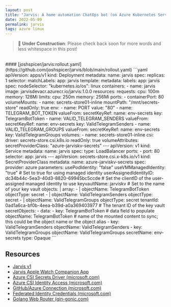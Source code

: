 ```yaml
---
layout: post
title: "Jarvis: A home automation ChatOps bot (on Azure Kubernetes Service)"
date: 2022-05-09
permalink: jarvis
tags: azure linux
---
```

<!-- ![1.png]({{site.url}}/assets/resources-jarvis/1.png) -->

> 🚧 **Under Construction**: Please check back soon for more words and less whitespace in this post! 


<br>
#### [joshspicer/jarvis:rollout.yaml](https://github.com/joshspicer/jarvis/blob/main/rollout.yaml)
```yaml
apiVersion: apps/v1
kind: Deployment
metadata:
  name: jarvis
spec:
  replicas: 1
  selector:
    matchLabels:
      app: jarvis
  template:
    metadata:
      labels:
        app: jarvis
    spec:
      nodeSelector:
        "kubernetes.io/os": linux
      containers:
      - name: jarvis
        image: jarvisdevacr.azurecr.io/jarvis:1.0.0
        resources:
          requests:
            cpu: 100m
            memory: 128Mi
          limits:
            cpu: 250m
            memory: 256Mi
        ports:
        - containerPort: 80
        volumeMounts:
        - name: secrets-store01-inline
          mountPath: "/mnt/secrets-store"
          readOnly: true
        env:
        - name: PORT
          value: "80"
        - name: TELEGRAM_BOT_TOKEN
          valueFrom:
            secretKeyRef:
              name: env-secrets
              key: TelegramBotToken
        - name: VALID_TELEGRAM_SENDERS
          valueFrom:
            secretKeyRef:
              name: env-secrets
              key: ValidTelegramSenders
        - name: VALID_TELEGRAM_GROUPS
          valueFrom:
            secretKeyRef:
              name: env-secrets
              key: ValidTelegramGroups
      volumes:
        - name: secrets-store01-inline
          csi:
            driver: secrets-store.csi.k8s.io
            readOnly: true
            volumeAttributes:
              secretProviderClass: "azure-jarviskv-secrets"
---
apiVersion: v1
kind: Service
metadata:
  name: jarvis
spec:
  type: LoadBalancer
  ports:
  - port: 80
  selector:
    app: jarvis
---
apiVersion: secrets-store.csi.x-k8s.io/v1
kind: SecretProviderClass
metadata:
  name: azure-jarviskv-secrets
spec:
  provider: azure
  parameters:
    usePodIdentity: "false"
    useVMManagedIdentity: "true"                                   # Set to true for using managed identity
    userAssignedIdentityID: dc34b44c-5ea3-40d3-8820-69945bc5ccde   # Set the clientID of the user-assigned managed identity to use
    keyvaultName: jarviskv                                         # Set to the name of your key vault
    objects:  |
      array:
        - |
          objectName: TelegramBotToken
          objectType: secret
        - |
          objectName: ValidTelegramSenders
          objectType: secret
        - |
          objectName: ValidTelegramGroups
          objectType: secret
    tenantId: 0ad1a6ca-bf0b-4eea-b39d-a0a369403977   # The tenant ID of the key vault
  secretObjects:
  - data:
    - key: TelegramBotToken                           # data field to populate
      objectName: TelegramBotToken                    # name of the mounted content to sync; this could be the object name or the object alias
    - key: ValidTelegramSenders
      objectName: ValidTelegramSenders
    - key: ValidTelegramGroups
      objectName: ValidTelegramGroups
    secretName: env-secrets
    type: Opaque
```

## Resources

- [Jarvis v1](https://github.com/willow-apt/august-invite-app)
- [Jarvis Apple Watch Companion App](https://github.com/willow-apt/jarvis-apple-watch)
- [Azure CSI Secrets Driver (microsoft.com)](https://docs.microsoft.com/en-us/azure/aks/csi-secrets-store-driver)
- [Azure CSI Identity Access (microsoft.com)](https://docs.microsoft.com/en-us/azure/aks/csi-secrets-store-identity-access)
- [GitHub/Azure Connection (microsoft.com)](https://docs.microsoft.com/en-us/azure/developer/github/connect-from-azure?tabs=azure-cli%2Clinux)
- [Federated Identity Credentials (microsoft.com)](https://docs.microsoft.com/en-us/graph/api/application-post-federatedidentitycredentials?view=graph-rest-beta&preserve-view=true&tabs=http)
- [Golang Web Router (gin-gonic.com)](https://gin-gonic.com/)
